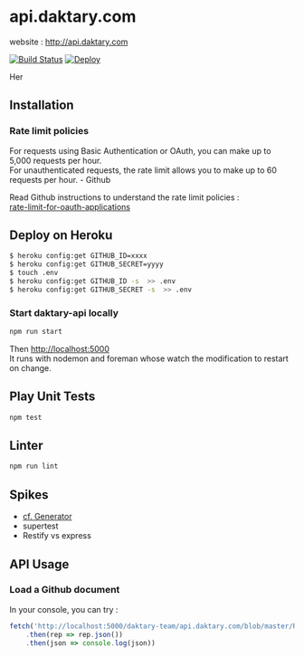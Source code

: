 # api.daktary.com

website : http://api.daktary.com

[![Build Status](https://travis-ci.org/daktary-team/api.daktary.com.svg?branch=master)](https://travis-ci.org/daktary-team/api.daktary.com)
[![Deploy](https://www.herokucdn.com/deploy/button.svg)](https://heroku.com/deploy?template=https://github.com/heroku/node-js-sample)

Her

## Installation

### Rate limit policies

For requests using Basic Authentication or OAuth, you can make up to 5,000 requests per hour.  
For unauthenticated requests, the rate limit allows you to make up to 60 requests per hour. - Github

Read Github instructions to understand the rate limit policies :  
[rate-limit-for-oauth-applications](https://developer.github.com/v3/#increasing-the-unauthenticated-rate-limit-for-oauth-applications)

## Deploy on Heroku

```bash
$ heroku config:get GITHUB_ID=xxxx
$ heroku config:get GITHUB_SECRET=yyyy
$ touch .env
$ heroku config:get GITHUB_ID -s  >> .env
$ heroku config:get GITHUB_SECRET -s  >> .env
```

### Start daktary-api locally

```bash
npm run start
```

Then [http://localhost:5000](http://localhost:5000)  
It runs with nodemon and foreman whose watch the modification to restart on change.

## Play Unit Tests

```bash
npm test
```

## Linter

```bash
npm run lint
```

## Spikes
- [cf. Generator](https://github.com/DrkSephy/es6-cheatsheet)
- supertest
- Restify vs express

## API Usage

### Load a Github document

In your console, you can try :

```JavaScript
fetch('http://localhost:5000/daktary-team/api.daktary.com/blob/master/README.md')
    .then(rep => rep.json())
    .then(json => console.log(json))
```
